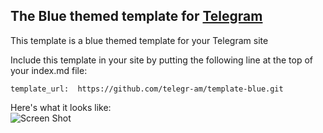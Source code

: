 ## The Blue themed template for [Telegram](https://telegr.am)

This template is a blue themed template for your Telegram site

Include this template in your site by putting the following line
at the top of your index.md file:

    template_url:  https://github.com/telegr-am/template-blue.git

Here's what it looks like:   
![Screen Shot](https://github.com/telegr-am/template-blue/raw/master/_site_image.jpg)
